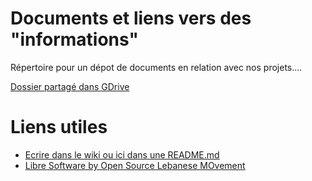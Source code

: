 # Documents et liens vers des "informations"

Répertoire pour un dépot de documents en relation avec nos projets....

[Dossier partagé dans GDrive](https://drive.google.com/folderview?id=0B58w4Ko5sC4sfmVtcjZQaFJqNU9VUzV2MUhIenJPbWRCOWhnUnAxNVYwbUdVWG5Ua2V1TWc&usp=sharing)
# Liens utiles

* [Ecrire dans le wiki ou ici dans une README.md](https://help.github.com/articles/markdown-basics/)
* [Libre Software by Open Source Lebanese MOvement](http://libresoftware.cofares.net)

